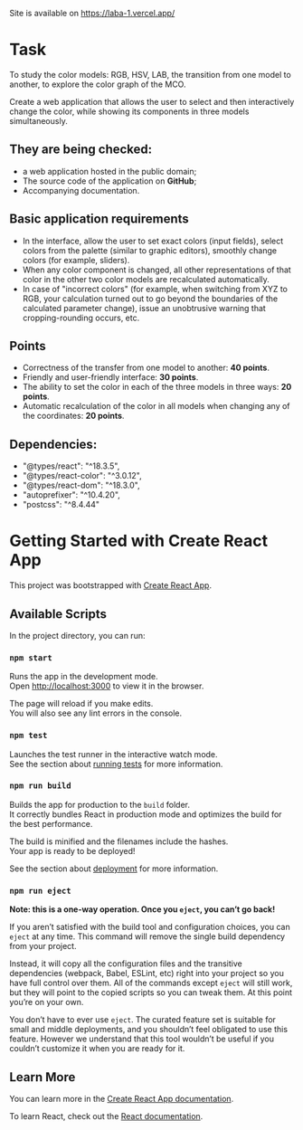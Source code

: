 Site is available on https://laba-1.vercel.app/

# Task

To study the color models: RGB, HSV, LAB, the transition from one model to another, to explore the color graph of the MCO.

Create a web application that allows the user to select and then interactively change the color, while showing its components in three models simultaneously.

## They are being checked:

- a web application hosted in the public domain;
- The source code of the application on **GitHub**;
- Accompanying documentation.

## Basic application requirements

- In the interface, allow the user to set exact colors (input fields), select colors from the palette (similar to graphic editors), smoothly change colors (for example, sliders).
- When any color component is changed, all other representations of that color in the other two color models are recalculated automatically.
- In case of "incorrect colors" (for example, when switching from XYZ to RGB, your calculation turned out to go beyond the boundaries of the calculated parameter change), issue an unobtrusive warning that cropping-rounding occurs, etc.

## Points

- Correctness of the transfer from one model to another: **40 points**.
- Friendly and user-friendly interface: **30 points**.
- The ability to set the color in each of the three models in three ways: **20 points**.
- Automatic recalculation of the color in all models when changing any of the coordinates: **20 points**.

## Dependencies:
- "@types/react": "^18.3.5",
- "@types/react-color": "^3.0.12",
- "@types/react-dom": "^18.3.0",
- "autoprefixer": "^10.4.20",
- "postcss": "^8.4.44"

# Getting Started with Create React App

This project was bootstrapped with [Create React App](https://github.com/facebook/create-react-app).

## Available Scripts

In the project directory, you can run:

### `npm start`

Runs the app in the development mode.\
Open [http://localhost:3000](http://localhost:3000) to view it in the browser.

The page will reload if you make edits.\
You will also see any lint errors in the console.

### `npm test`

Launches the test runner in the interactive watch mode.\
See the section about [running tests](https://facebook.github.io/create-react-app/docs/running-tests) for more information.

### `npm run build`

Builds the app for production to the `build` folder.\
It correctly bundles React in production mode and optimizes the build for the best performance.

The build is minified and the filenames include the hashes.\
Your app is ready to be deployed!

See the section about [deployment](https://facebook.github.io/create-react-app/docs/deployment) for more information.

### `npm run eject`

**Note: this is a one-way operation. Once you `eject`, you can’t go back!**

If you aren’t satisfied with the build tool and configuration choices, you can `eject` at any time. This command will remove the single build dependency from your project.

Instead, it will copy all the configuration files and the transitive dependencies (webpack, Babel, ESLint, etc) right into your project so you have full control over them. All of the commands except `eject` will still work, but they will point to the copied scripts so you can tweak them. At this point you’re on your own.

You don’t have to ever use `eject`. The curated feature set is suitable for small and middle deployments, and you shouldn’t feel obligated to use this feature. However we understand that this tool wouldn’t be useful if you couldn’t customize it when you are ready for it.

## Learn More

You can learn more in the [Create React App documentation](https://facebook.github.io/create-react-app/docs/getting-started).

To learn React, check out the [React documentation](https://reactjs.org/).
